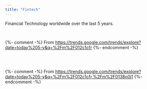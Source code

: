 ```yaml
---
title: "Fintech"
---
```


<script type="text/javascript" src="https://ssl.gstatic.com/trends_nrtr/2051_RC11/embed_loader.js"></script>

Financial Technology worldwide over the last 5 years.

<br>

{%- comment -%} From https://trends.google.com/trends/explore?date=today%205-y&q=%2Fm%2F012c1cfr {%- endcomment -%}
<script type="text/javascript">
trends.embed.renderExploreWidget("TIMESERIES", {"comparisonItem":[{"keyword":"/m/012c1cfr","geo":"","time":"today 5-y"}],"category":0,"property":""}, {"exploreQuery":"date=today%205-y&q=%2Fm%2F012c1cfr","guestPath":"https://trends.google.com:443/trends/embed/"});
</script>

<br>
<br>

{%- comment -%} From https://trends.google.com/trends/explore?date=today%205-y&q=%2Fm%2F012c1cfr,%2Fm%2F0138n0j1 {%- endcomment -%}

<script type="text/javascript">
trends.embed.renderExploreWidget("TIMESERIES", {"comparisonItem":[{"keyword":"/m/012c1cfr","geo":"","time":"today 5-y"},{"keyword":"/m/0138n0j1","geo":"","time":"today 5-y"}],"category":0,"property":""}, {"exploreQuery":"date=today%205-y&q=%2Fm%2F012c1cfr,%2Fm%2F0138n0j1","guestPath":"https://trends.google.com:443/trends/embed/"});
</script>
